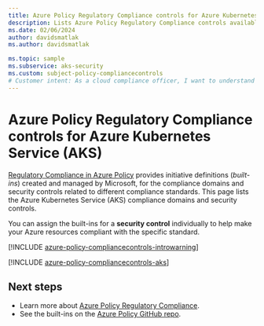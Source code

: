```yaml
---
title: Azure Policy Regulatory Compliance controls for Azure Kubernetes Service (AKS)
description: Lists Azure Policy Regulatory Compliance controls available for Azure Kubernetes Service (AKS). These built-in policy definitions provide common approaches to managing the compliance of your Azure resources.
ms.date: 02/06/2024
author: davidsmatlak
ms.author: davidsmatlak

ms.topic: sample
ms.subservice: aks-security
ms.custom: subject-policy-compliancecontrols
# Customer intent: As a cloud compliance officer, I want to understand the regulatory compliance controls for Azure Kubernetes Service, so that I can ensure our deployments adhere to required security standards and manage compliance effectively.
---
```


# Azure Policy Regulatory Compliance controls for Azure Kubernetes Service (AKS)

[Regulatory Compliance in Azure Policy](/azure/governance/policy/concepts/regulatory-compliance)
provides initiative definitions (*built-ins*) created and managed by Microsoft, for the compliance domains and security controls related to different compliance standards. This page lists the Azure Kubernetes Service (AKS) compliance domains and security controls.

You can assign the built-ins for a **security control** individually to help make your Azure resources compliant with the specific standard.

[!INCLUDE [azure-policy-compliancecontrols-introwarning](~/azure-docs-pr/includes/policy/standards/intro-warning.md)]

[!INCLUDE [azure-policy-compliancecontrols-aks](~/azure-docs-pr/includes/policy/standards/byrp/microsoft.containerservice.md)]

## Next steps

- Learn more about [Azure Policy Regulatory Compliance](/azure/governance/policy/concepts/regulatory-compliance).
- See the built-ins on the [Azure Policy GitHub repo](https://github.com/Azure/azure-policy).


